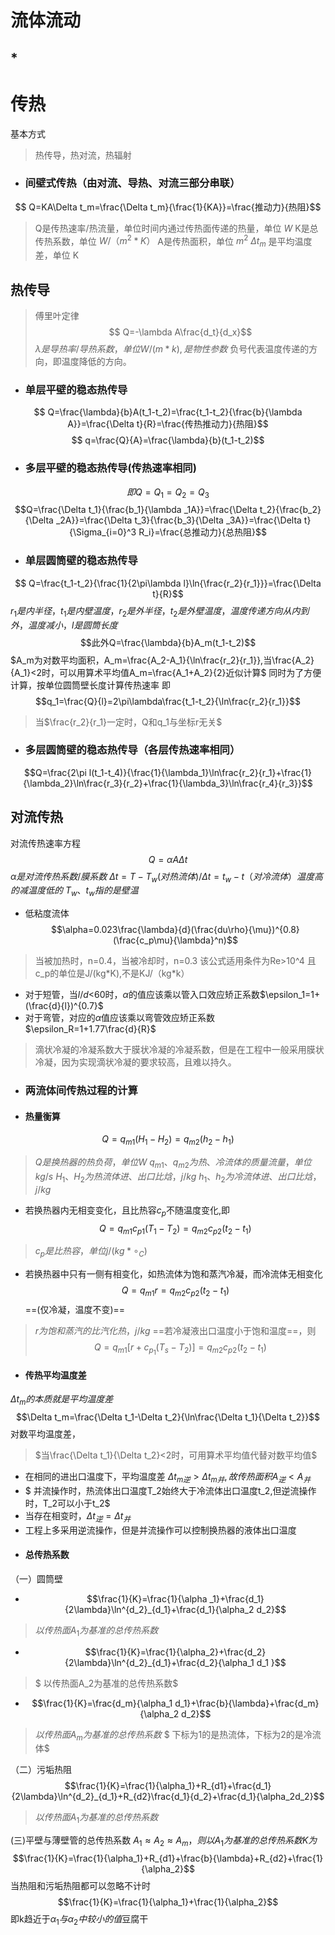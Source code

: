 # 流体流动
## * 


# 传热
基本方式
> 热传导，热对流，热辐射

* ### 间壁式传热（由对流、导热、对流三部分串联）
$$ Q=KA\Delta t_m=\frac{\Delta t_m}{\frac{1}{KA}}=\frac{推动力}{热阻}$$
> Q是传热速率/热流量，单位时间内通过传热面传递的热量，单位 $W$
K是总传热系数，单位 $W/（m^2*K）$
A是传热面积，单位 $m^2$
$\Delta t_m$ 是平均温度差，单位 K
## 热传导
> 傅里叶定律
$$ Q=-\lambda A\frac{d_t}{d_x}$$
$\lambda 是导热率/导热系数，单位 W/(m*k),是物性参数$
负号代表温度传递的方向，即温度降低的方向。
* ### 单层平壁的稳态热传导
$$ Q=\frac{\lambda}{b}A(t_1-t_2)=\frac{t_1-t_2}{\frac{b}{\lambda A}}=\frac{\Delta t}{R}=\frac{传热推动力}{热阻}$$
$$ q=\frac{Q}{A}=\frac{\lambda}{b}(t_1-t_2)$$
* ### 多层平壁的稳态热传导(传热速率相同)
$$即Q=Q_1=Q_2=Q_3$$
$$Q=\frac{\Delta t_1}{\frac{b_1}{\lambda _1A}}=\frac{\Delta t_2}{\frac{b_2}{\Delta _2A}}=\frac{\Delta t_3}{\frac{b_3}{\Delta _3A}}=\frac{\Delta t}{\Sigma_{i=0}^3 R_i}=\frac{总推动力}{总热阻}$$
* ### 单层圆筒壁的稳态热传导
$$ Q=\frac{t_1-t_2}{\frac{1}{2\pi\lambda l}\ln{\frac{r_2}{r_1}}}=\frac{\Delta t}{R}$$
$r_1是内半径，t_1是内壁温度，r_2是外半径，t_2是外壁温度，温度传递方向从内到外，温度减小，l是圆筒长度$
$$此外Q=\frac{\lambda}{b}A_m(t_1-t_2)$$
$A_m为对数平均面积，A_m=\frac{A_2-A_1}{\ln\frac{r_2}{r_1}},当\frac{A_2}{A_1}<2时，可以用算术平均值A_m=\frac{A_1+A_2}{2}近似计算$
同时为了方便计算，按单位圆筒壁长度计算传热速率
即$$q_1=\frac{Q}{l}=2\pi\lambda\frac{t_1-t_2}{\ln\frac{r_2}{r_1}}$$
> 当$\frac{r_2}{r_1}一定时，Q和q_1与坐标r无关$
* ### 多层圆筒壁的稳态热传导（各层传热速率相同）
$$Q=\frac{2\pi l(t_1-t_4)}{\frac{1}{\lambda_1}\ln\frac{r_2}{r_1}+\frac{1}{\lambda_2}\ln\frac{r_3}{r_2}+\frac{1}{\lambda_3}\ln\frac{r_4}{r_3}}$$
## 对流传热
对流传热速率方程
$$Q=\alpha A\Delta t$$
$\alpha 是对流传热系数/膜系数$
$\Delta t=T-T_w(对热流体)/ \Delta t=t_w-t（对冷流体）温度高的减温度低的$
$T_w、t_w指的是壁温$
* 低粘度流体
$$\alpha=0.023\frac{\lambda}{d}(\frac{du\rho}{\mu})^{0.8}(\frac{c_p\mu}{\lambda}^n)$$
>当被加热时，n=0.4，当被冷却时，n=0.3
该公式适用条件为Re>10^4
且c_p的单位是J/(kg\*K),不是KJ/（kg\*k）
* 对于短管，当$l/d$<60时，$\alpha$的值应该乘以管入口效应矫正系数$\epsilon_1=1+(\frac{d}{l})^{0.7}$
* 对于弯管，对应的$\alpha$值应该乘以弯管效应矫正系数$\epsilon_R=1+1.77\frac{d}{R}$
>滴状冷凝的冷凝系数大于膜状冷凝的冷凝系数，但是在工程中一般采用膜状冷凝，因为实现滴状冷凝的要求较高，且难以持久。
* ### 两流体间传热过程的计算
* #### 热量衡算
$$Q=q_{m1}(H_1-H_2)=q_{m2}(h_2-h_1)$$
> $Q是换热器的热负荷，单位 W$
$q_{m1}、q_{m2}为热、冷流体的质量流量，单位 kg/s$
$H_1、H_2为热流体进、出口比焓，j/kg$
$h_1、h_2为冷流体进、出口比焓，j/kg$

* 若换热器内无相变变化，且比热容$c_p$不随温度变化,即
$$Q=q_{m1}c_{p1}(T_1-T_2)=q_{m2}c_{p2}(t_2-t_1)$$
>$c_p是比热容，单位 j/(kg*\circ_C)$
* 若换热器中只有一侧有相变化，如热流体为饱和蒸汽冷凝，而冷流体无相变化
$$Q=q_{m1}r=q_{m2}c_{p2}(t_2-t_1)$$==(仅冷凝，温度不变)==
> $r为饱和蒸汽的比汽化热，j/kg$
==若冷凝液出口温度小于饱和温度==，则
$$Q=q_{m1}[r+c_{p_1}(T_s-T_2)]=q_{m2}c_{p2}(t_2-t_1)$$
* #### 传热平均温度差
$\Delta t_m的本质就是平均温度差$
$$\Delta t_m=\frac{\Delta t_1-\Delta t_2}{\ln\frac{\Delta t_1}{\Delta t_2}}$$对数平均温度差，
>$当\frac{\Delta t_1}{\Delta t_2}<2时，可用算术平均值代替对数平均值$
* 在相同的进出口温度下，平均温度差 $\Delta t_{m逆}>\Delta t_{m并},故传热面积A_{逆}<A_{并}$
*  $ 并流操作时，热流体出口温度T_2始终大于冷流体出口温度t_2,但逆流操作时，T_2可以小于t_2$
* 当存在相变时，$\Delta t_{逆}=\Delta t_{并}$
* 工程上多采用逆流操作，但是并流操作可以控制换热器的液体出口温度
* #### 总传热系数
（一）圆筒壁
* $$\frac{1}{K}=\frac{1}{\alpha _1}+\frac{d_1}{2\lambda}\ln^{d_2}_{d_1}+\frac{d_1}{\alpha_2 d_2}$$
> $以传热面A_1为基准的总传热系数$
* $$\frac{1}{K}=\frac{1}{\alpha_2}+\frac{d_2}{2\lambda}\ln^{d_2}_{d_1}+\frac{d_2}{\alpha_1 d_1 }$$
>$ 以传热面A_2为基准的总传热系数$
* $$\frac{1}{K}=\frac{d_m}{\alpha_1 d_1}+\frac{b}{\lambda}+\frac{d_m}{\alpha_2 d_2}$$
> $以传热面A_m为基准的总传热系数$
> $ 下标为1的是热流体，下标为2的是冷流体$

（二）污垢热阻
$$\frac{1}{K}=\frac{1}{\alpha_1}+R_{d1}+\frac{d_1}{2\lambda}\ln^{d_2}_{d_1}+R_{d2}\frac{d_1}{d_2}+\frac{d_1}{\alpha_2d_2}$$
> $以传热面A_1为基准的总传热系数$

(三)平壁与薄壁管的总传热系数
$A_1\approx A_2\approx A_m，则以A_1为基准的总传热系数K为$
$$\frac{1}{K}=\frac{1}{\alpha_1}+R_{d1}+\frac{b}{\lambda}+R_{d2}+\frac{1}{\alpha_2}$$
当热阻和污垢热阻都可以忽略不计时
$$\frac{1}{K}=\frac{1}{\alpha_1}+\frac{1}{\alpha_2}$$
即k趋近于$\alpha_1与\alpha_2中较小的值$豆腐干